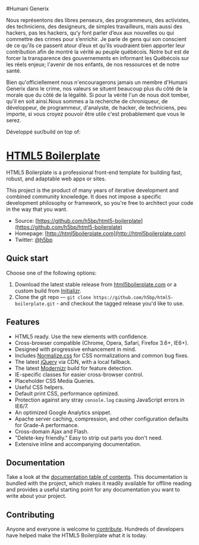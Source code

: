 #Humani Generix

Nous représentons des libres penseurs, des programmeurs, des  activistes, 
des techniciens, des designeurs, de simples travailleurs, mais aussi des hackers, pas les hackers,
qu’y font parler d’eux aux nouvelles ou qui commettre des crimes pour 
s’enrichir. Je parle de gens qui son conscient de ce qu’ils ce passent 
atour d’eux et qu’ils voudraient bien apporter leur contribution afin de 
montré la vérité au peuple québécois. Notre but est de forcer la transparence 
des gouvernements  en informant les Québécois sur les réels enjeux; 
l'avenir de nos enfants, de nos ressources et de notre santé.

Bien qu'officiellement nous n'encouragerons jamais un membre d'Humani Generix dans le crime,
nos valeurs se situent beaucoup plus du côté de la morale que du côté de la légalité. Si pour la 
vérité l'un de nous doit tomber, qu'il en soit ainsi.Nous sommes a la recherche de 
chroniqueur, de développeur, de programmeur, d'analyste, de hacker, de techniciens, peu importe, si 
vous croyez pouvoir être utile c'est probablement que vous le serez.












Développé sur/build on top of:


# [HTML5 Boilerplate](http://html5boilerplate.com)

HTML5 Boilerplate is a professional front-end template for building fast,
robust, and adaptable web apps or sites.

This project is the product of many years of iterative development and combined
community knowledge. It does not impose a specific development philosophy or
framework, so you're free to architect your code in the way that you want.

* Source: [https://github.com/h5bp/html5-boilerplate](https://github.com/h5bp/html5-boilerplate)
* Homepage: [http://html5boilerplate.com](http://html5boilerplate.com)
* Twitter: [@h5bp](http://twitter.com/h5bp)


## Quick start

Choose one of the following options:

1. Download the latest stable release from
   [html5boilerplate.com](http://html5boilerplate.com/) or a custom build from
   [Initializr](http://www.initializr.com).
2. Clone the git repo — `git clone
   https://github.com/h5bp/html5-boilerplate.git` - and checkout the tagged
   release you'd like to use.


## Features

* HTML5 ready. Use the new elements with confidence.
* Cross-browser compatible (Chrome, Opera, Safari, Firefox 3.6+, IE6+).
* Designed with progressive enhancement in mind.
* Includes [Normalize.css](http://necolas.github.com/normalize.css/) for CSS
  normalizations and common bug fixes.
* The latest [jQuery](http://jquery.com/) via CDN, with a local fallback.
* The latest [Modernizr](http://modernizr.com/) build for feature detection.
* IE-specific classes for easier cross-browser control.
* Placeholder CSS Media Queries.
* Useful CSS helpers.
* Default print CSS, performance optimized.
* Protection against any stray `console.log` causing JavaScript errors in
  IE6/7.
* An optimized Google Analytics snippet.
* Apache server caching, compression, and other configuration defaults for
  Grade-A performance.
* Cross-domain Ajax and Flash.
* "Delete-key friendly." Easy to strip out parts you don't need.
* Extensive inline and accompanying documentation.


## Documentation

Take a look at the [documentation table of contents](doc/TOC.md). This
documentation is bundled with the project, which makes it readily available for
offline reading and provides a useful starting point for any documentation you
want to write about your project.


## Contributing

Anyone and everyone is welcome to [contribute](CONTRIBUTING.md). Hundreds of
developers have helped make the HTML5 Boilerplate what it is today.
